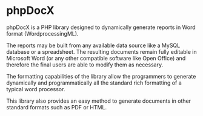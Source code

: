 phpDocX
=======

phpDocX is a PHP library designed to dynamically generate reports in Word format (WordprocessingML).

The reports may be built from any available data source like a MySQL database or a spreadsheet. The resulting documents remain fully editable in Microsoft Word (or any other compatible software like Open Office) and therefore the final users are able to modify them as necessary.

The formatting capabilities of the library allow the programmers to generate dynamically and programmatically all the standard rich formatting of a typical word processor.

This library also provides an easy method to generate documents in other standard formats such as PDF or HTML.